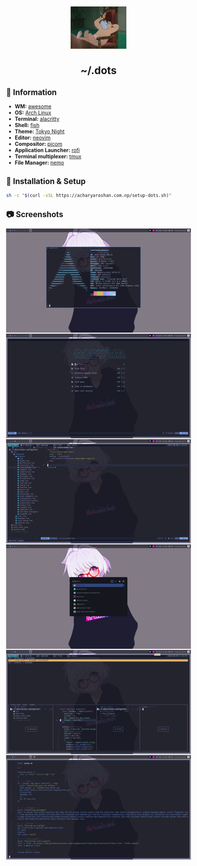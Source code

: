 <p align="center">
  <img width="30%" src="./.assets/smoking.webp" />
</p>

<h1 align="center">~/.dots</h1>

## 📖 Information

- **WM:** [awesome](https://github.com/awesomeWM/awesome)
- **OS:** [Arch Linux](https://archlinux.org/)
- **Terminal:** [alacritty](https://github.com/alacritty/alacritty)
- **Shell:** [fish](https://github.com/fish-shell/fish-shell)
- **Theme:** [Tokyo Night](https://github.com/folke/tokyonight.nvim)
- **Editor:** [neovim](https://github.com/neovim/neovim)
- **Compositor:** [picom](https://github.com/yshui/picom)
- **Application Launcher:** [rofi](https://github.com/davatorium/rofi)
- **Terminal multiplexer:** [tmux](https://github.com/tmux/tmux)
- **File Manager:** [nemo](https://github.com/linuxmint/nemo)

## 🔧 Installation & Setup

```sh
sh -c "$(curl -sSL https://acharyaroshan.com.np/setup-dots.sh)"
```

## 📷 Screenshots

![Neofetch](./.assets/neofetch.png)
![Neovim Dashboard](./.assets/neovim-dashboard.png)
![Neovim](./.assets/neovim.png)
![Rofi](./.assets/rofi.png)
![Tmux](./.assets/tmux.png)
![Bat](./.assets/bat.png)
